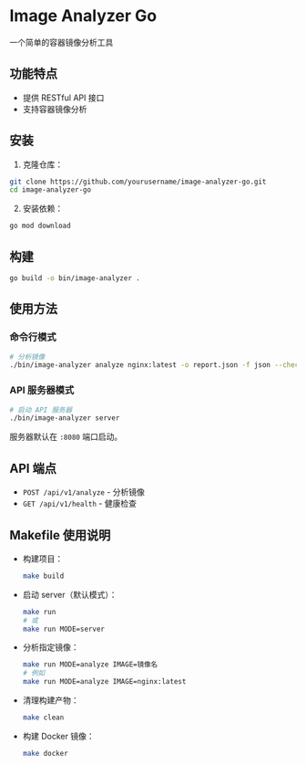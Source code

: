 # Image Analyzer Go

一个简单的容器镜像分析工具

## 功能特点

- 提供 RESTful API 接口
- 支持容器镜像分析

## 安装

1. 克隆仓库：

```bash
git clone https://github.com/yourusername/image-analyzer-go.git
cd image-analyzer-go
```

2. 安装依赖：

```bash
go mod download
```

## 构建

```bash
go build -o bin/image-analyzer .
```

## 使用方法

### 命令行模式

```bash
# 分析镜像
./bin/image-analyzer analyze nginx:latest -o report.json -f json --check-os --check-python --check-tools --commands "python,java,node"
```

### API 服务器模式

```bash
# 启动 API 服务器
./bin/image-analyzer server
```

服务器默认在 `:8080` 端口启动。

## API 端点

- `POST /api/v1/analyze` - 分析镜像
- `GET /api/v1/health` - 健康检查

## Makefile 使用说明

- 构建项目：

  ```bash
  make build
  ```

- 启动 server（默认模式）：

  ```bash
  make run
  # 或
  make run MODE=server
  ```

- 分析指定镜像：

  ```bash
  make run MODE=analyze IMAGE=镜像名
  # 例如
  make run MODE=analyze IMAGE=nginx:latest
  ```

- 清理构建产物：

  ```sh
  make clean
  ```

- 构建 Docker 镜像：
  ```bash
  make docker
  ```
